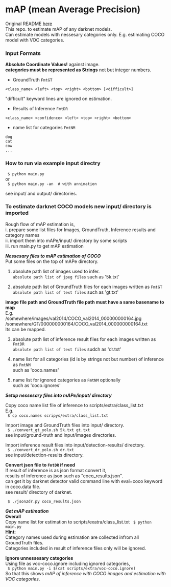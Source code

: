 # mAP (mean Average Precision)

Original README [here](https://github.com/Cartucho/mAP/blob/master/README.md)  
This repo. to estimate mAP of any darknet models.  
Can estimate models with nessesary categories only.
E.g. estimating COCO model with VOC categories.  

### Input Formats  

**Absolute Coordinate Values!** against image.  
**categories must be represented as Strings** not but integer numbers.  

- GroundTruth `FmtGT`  

`<class_name> <left> <top> <right> <bottom> [<difficult>]`  

"difficult" keyword lines are ignored on estimation.  

- Results of Inference `FmtDR`  

`<class_name> <confidence> <left> <top> <right> <bottom>`  

- name list for categories `FmtNM`  
```
dog
cat
cow
...
```

### How to run via example input directry  

` $ python main.py`  
    or  
` $ python main.py -an  # with annimation`  

see input/ and output/ directories.  

### To estimate darknet COCO models new input/ directory is imported  
Rough flow of mAP estimation is,  
i.   prepare some list files for Images, GroundTruth, Inference results and category names  
ii.  import them into mAPe/input/ directory by some scripts  
iii. run main.py to get mAP estimation  

***Nessesary files to mAP estimation of COCO***  
Put some files on the top of mAPe directory.  
1. absolute path list of images used to infer.  
   `absolute path list of jpeg files` such as '5k.txt'  

2. absolute path list of GroundTruth files for each images written as `FmtGT`  
   `absolute path list of text files` such as 'gt.txt'  

**image file path and GroundTruth file path must have a same basename to map**  
E.g.  
/somewhere/images/val2014/COCO_val2014_000000000164.jpg  
/somewhere/GT/000000000164/COCO_val2014_000000000164.txt  
Its can be mapped.  

3. absolute path list of inference result files for each images written as `FmtDR`  
   `absolute path list of text files` sudch as 'dr.txt'  

4. name list for all categories (id is by strings not but number) of inference as `FmtNM`  
    such as 'coco.names'  

5. name list for ignored categories as `FmtNM` optionally  
    such as 'coco.ignores'  

***Setup nessesary files into mAPe/input/ directory***  

Copy coco name list file of inference to scripts/extra/class_list.txt  
E.g.  
` $ cp coco.names scripys/extra/class_list.txt`  

Import image and GroundTruth files into input/ directory.  
` $ ./convert_gt_yolo.sh 5k.txt gt.txt`  
  see input/ground-truth and input/images directories.  

Import inference result files into input/detection-results/ directory.  
` $ ./convert_dr_yolo.sh dr.txt`  
  see input/detection-results directory.  

**Convert json file to `FmtDR` if need**  
If result of inference is as json format convert it,  
results of inference as json such as "coco_results.json".  
can get it by darknet detector valid command line with eval=coco keyword in coco.data file.  
see result/ directory of darknet.  

` $ ./json2dr.py coco_results.json`  

***Get mAP estimation***  
**Overall**  
Copy name list for estimation to scripts/exatra/class_list.txt
` $ python main.py`  
**Hint:**  
Category names used during estimation are collected infrom all GroundTruth files.  
Categories included in result of inference files only will be ignored.  

**Ignore unnessesary categories**  
Using file as voc-coco.ignore including ignored categories,  
` $ python main.py -i $(cat scripts/extra/voc-coco.ignore)`  
So that this shows _mAP of inference with COCO images and estimation with VOC categories_.  

